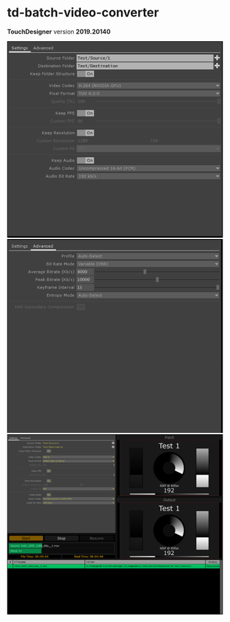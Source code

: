 # td-batch-video-converter

**TouchDesigner** version **2019.20140**

![Screenshot1](images/screen1.png)
![Screenshot2](images/screen2.png)
![Screenshot3](images/screen3.png)